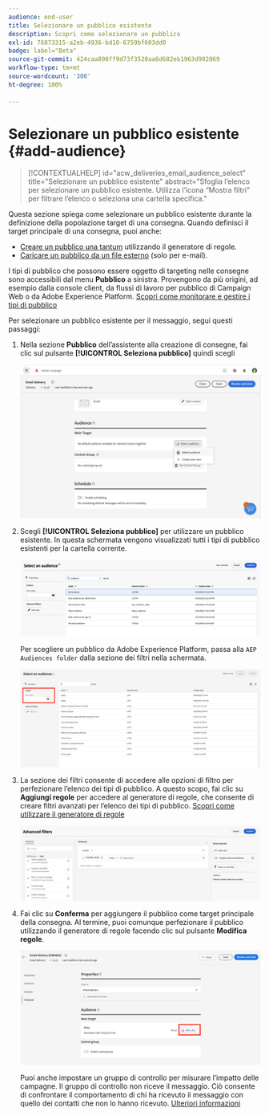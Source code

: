 ```yaml
---
audience: end-user
title: Selezionare un pubblico esistente
description: Scopri come selezionare un pubblico
exl-id: 76873315-a2eb-4936-bd10-6759bf603dd0
badge: label="Beta"
source-git-commit: 424caa898ff9d73f3520aa6d682eb1963d992069
workflow-type: tm+mt
source-wordcount: '308'
ht-degree: 100%

---
```



# Selezionare un pubblico esistente {#add-audience}

>[!CONTEXTUALHELP]
>id="acw_deliveries_email_audience_select"
>title="Selezionare un pubblico esistente"
>abstract="Sfoglia l’elenco per selezionare un pubblico esistente. Utilizza l’icona “Mostra filtri” per filtrare l’elenco o seleziona una cartella specifica."

Questa sezione spiega come selezionare un pubblico esistente durante la definizione della popolazione target di una consegna. Quando definisci il target principale di una consegna, puoi anche:

* [Creare un pubblico una tantum](one-time-audience.md) utilizzando il generatore di regole.
* [Caricare un pubblico da un file esterno](file-audience.md) (solo per e-mail).

I tipi di pubblico che possono essere oggetto di targeting nelle consegne sono accessibili dal menu **Pubblico** a sinistra. Provengono da più origini, ad esempio dalla console client, da flussi di lavoro per pubblico di Campaign Web o da Adobe Experience Platform. [Scopri come monitorare e gestire i tipi di pubblico](manage-audience.md)

Per selezionare un pubblico esistente per il messaggio, segui questi passaggi:

1. Nella sezione **Pubblico** dell’assistente alla creazione di consegne, fai clic sul pulsante **[!UICONTROL Seleziona pubblico]** quindi scegli

   ![](assets/create-audience.png)

1. Scegli **[!UICONTROL Seleziona pubblico]** per utilizzare un pubblico esistente. In questa schermata vengono visualizzati tutti i tipi di pubblico esistenti per la cartella corrente.

   ![](assets/create-audience2.png)

   Per scegliere un pubblico da Adobe Experience Platform, passa alla `AEP Audiences folder` dalla sezione dei filtri nella schermata.

   ![](assets/select-audience-folder.png)

1. La sezione dei filtri consente di accedere alle opzioni di filtro per perfezionare l’elenco dei tipi di pubblico. A questo scopo, fai clic su **Aggiungi regole** per accedere al generatore di regole, che consente di creare filtri avanzati per l’elenco dei tipi di pubblico. [Scopri come utilizzare il generatore di regole](segment-builder.md)

   ![](assets/create-audience4.png)

1. Fai clic su **Conferma** per aggiungere il pubblico come target principale della consegna. Al termine, puoi comunque perfezionare il pubblico utilizzando il generatore di regole facendo clic sul pulsante **Modifica regole**.

   ![](assets/refine-audience.png)

   Puoi anche impostare un gruppo di controllo per misurare l’impatto delle campagne. Il gruppo di controllo non riceve il messaggio. Ciò consente di confrontare il comportamento di chi ha ricevuto il messaggio con quello dei contatti che non lo hanno ricevuto. [Ulteriori informazioni](control-group.md)
